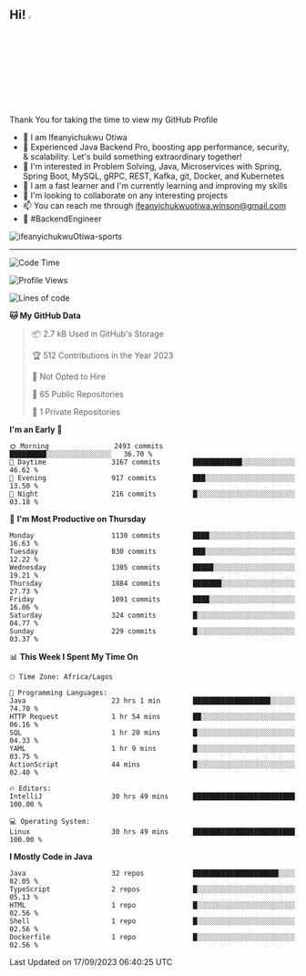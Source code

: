 <!-- BLOG-POST-LIST:START --><!-- BLOG-POST-LIST:END -->

## Hi! <img src="https://media.giphy.com/media/hvRJCLFzcasrR4ia7z/giphy.gif" width="4%"> 

Thank You for taking the time to view my GitHub Profile

- 👋 I am Ifeanyichukwu Otiwa
- 🚀 Experienced Java Backend Pro, boosting app performance, security, & scalability. Let's build something extraordinary together!
- 👀 I'm interested in Problem Solving, Java, Microservices with Spring, Spring Boot, MySQL, gRPC, REST, Kafka, git, Docker, and Kubernetes
- 🌱 I am a fast learner and I'm currently learning and improving my skills
- 💞️ I'm looking to collaborate on any interesting projects
- 📫 You can reach me through ifeanyichukwuotiwa.winson@gmail.com
- 🚀 #BackendEngineer

<p align="left" marginTop="10px"> <img src="https://komarev.com/ghpvc/?username=ifeanyichukwuOtiwa-sports&label=Profile%20views&color=0e75b6&style=for-the-badge" alt="ifeanyichukwuOtiwa-sports" /> </p>

***

<!--START_SECTION:waka-->
![Code Time](http://img.shields.io/badge/Code%20Time-1%2C778%20hrs%2016%20mins-blue)

![Profile Views](http://img.shields.io/badge/Profile%20Views-0-blue)

![Lines of code](https://img.shields.io/badge/From%20Hello%20World%20I%27ve%20Written-3.2%20million%20lines%20of%20code-blue)

**🐱 My GitHub Data** 

> 📦 2.7 kB Used in GitHub's Storage 
 > 
> 🏆 512 Contributions in the Year 2023
 > 
> 🚫 Not Opted to Hire
 > 
> 📜 65 Public Repositories 
 > 
> 🔑 1 Private Repositories 
 > 
**I'm an Early 🐤** 

```text
🌞 Morning                2493 commits        █████████░░░░░░░░░░░░░░░░   36.70 % 
🌆 Daytime                3167 commits        ████████████░░░░░░░░░░░░░   46.62 % 
🌃 Evening                917 commits         ███░░░░░░░░░░░░░░░░░░░░░░   13.50 % 
🌙 Night                  216 commits         █░░░░░░░░░░░░░░░░░░░░░░░░   03.18 % 
```
📅 **I'm Most Productive on Thursday** 

```text
Monday                   1130 commits        ████░░░░░░░░░░░░░░░░░░░░░   16.63 % 
Tuesday                  830 commits         ███░░░░░░░░░░░░░░░░░░░░░░   12.22 % 
Wednesday                1305 commits        █████░░░░░░░░░░░░░░░░░░░░   19.21 % 
Thursday                 1884 commits        ███████░░░░░░░░░░░░░░░░░░   27.73 % 
Friday                   1091 commits        ████░░░░░░░░░░░░░░░░░░░░░   16.06 % 
Saturday                 324 commits         █░░░░░░░░░░░░░░░░░░░░░░░░   04.77 % 
Sunday                   229 commits         █░░░░░░░░░░░░░░░░░░░░░░░░   03.37 % 
```


📊 **This Week I Spent My Time On** 

```text
🕑︎ Time Zone: Africa/Lagos

💬 Programming Languages: 
Java                     23 hrs 1 min        ███████████████████░░░░░░   74.70 % 
HTTP Request             1 hr 54 mins        ██░░░░░░░░░░░░░░░░░░░░░░░   06.16 % 
SQL                      1 hr 20 mins        █░░░░░░░░░░░░░░░░░░░░░░░░   04.33 % 
YAML                     1 hr 9 mins         █░░░░░░░░░░░░░░░░░░░░░░░░   03.75 % 
ActionScript             44 mins             █░░░░░░░░░░░░░░░░░░░░░░░░   02.40 % 

🔥 Editors: 
IntelliJ                 30 hrs 49 mins      █████████████████████████   100.00 % 

💻 Operating System: 
Linux                    30 hrs 49 mins      █████████████████████████   100.00 % 
```

**I Mostly Code in Java** 

```text
Java                     32 repos            █████████████████████░░░░   82.05 % 
TypeScript               2 repos             █░░░░░░░░░░░░░░░░░░░░░░░░   05.13 % 
HTML                     1 repo              █░░░░░░░░░░░░░░░░░░░░░░░░   02.56 % 
Shell                    1 repo              █░░░░░░░░░░░░░░░░░░░░░░░░   02.56 % 
Dockerfile               1 repo              █░░░░░░░░░░░░░░░░░░░░░░░░   02.56 % 
```




 Last Updated on 17/09/2023 06:40:25 UTC
<!--END_SECTION:waka-->

<!--
<p align="center">
![trophy](https://github-profile-trophy.vercel.app/?username=ifeanyichukwuOtiwa-sports&theme=onedark) (https://github.com/ryo-ma/github-profile-trophy)
</p>
-->

<!---
ifeanyi-otiwa/ifeanyi-otiwa is a ✨ special ✨ repository because its `README.md` (this file) appears on your GitHub profile.
You can click the Preview link to take a look at your changes.
--->
